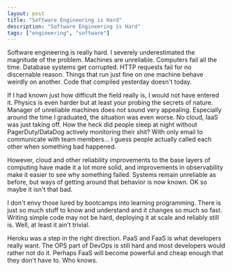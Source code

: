 ```yaml
---
layout: post
title: "Software Engineering is Hard"
description: "Software Engineering is Hard"
tags: ["engineering", "software"]
---
```


Software engineering is really hard. I severely underestimated the magnitude
of the problem. Machines are unreliable. Computers fail all the time. 
Database systems get corrupted. HTTP requests fail for no discernable reason.
Things that run just fine on one machine behave weirdly on another. Code that
compiled yesterday doesn't today.


If I had known just how difficult the field really is, I would not have 
entered it. Physics is even harder but at least your probing the secrets of 
nature. Manager of unreliable machines does not sound very appealing. 
Especially around the time I graduated, the situation was even worse. No cloud,
IaaS was just taking off. How the heck did people sleep at night without 
PagerDuty/DataDog actively  monitoring their shit? With only email to 
communicate with team members... I guess people actually called each other 
when something bad happened.

However, cloud and other reliability improvements to the base layers of 
computing have made it a lot more solid, and improvements in observability 
make it easier to see why something failed. Systems remain unreliable as 
before, but ways of getting around that behavior is now known. OK so maybe it
isn't that bad.

I don't envy those lured by bootcamps into learning programming. There is 
just so much stuff to know and understand and it changes so much so fast. 
Writing simple code may not be hard, deploying it at scale and reliably still
is. Well, at least it ain't trivial.

Heroku was a step in the right direction. PaaS and FaaS is what developers 
really want. The OPS part of DevOps is still hard and most developers would 
rather not do it. Perhaps FaaS will become powerful and cheap enough that 
they don't have to. Who knows.  
